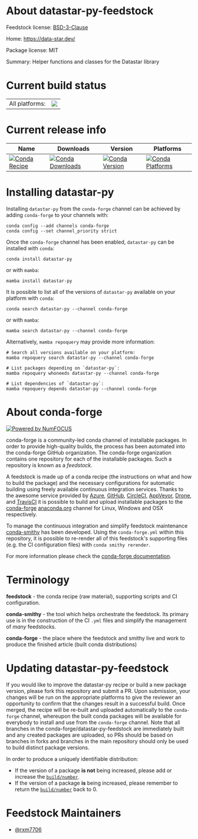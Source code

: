 About datastar-py-feedstock
===========================

Feedstock license: [BSD-3-Clause](https://github.com/conda-forge/datastar-py-feedstock/blob/main/LICENSE.txt)

Home: https://data-star.dev/

Package license: MIT

Summary: Helper functions and classes for the Datastar library

Current build status
====================


<table><tr><td>All platforms:</td>
    <td>
      <a href="https://dev.azure.com/conda-forge/feedstock-builds/_build/latest?definitionId=25382&branchName=main">
        <img src="https://dev.azure.com/conda-forge/feedstock-builds/_apis/build/status/datastar-py-feedstock?branchName=main">
      </a>
    </td>
  </tr>
</table>

Current release info
====================

| Name | Downloads | Version | Platforms |
| --- | --- | --- | --- |
| [![Conda Recipe](https://img.shields.io/badge/recipe-datastar--py-green.svg)](https://anaconda.org/conda-forge/datastar-py) | [![Conda Downloads](https://img.shields.io/conda/dn/conda-forge/datastar-py.svg)](https://anaconda.org/conda-forge/datastar-py) | [![Conda Version](https://img.shields.io/conda/vn/conda-forge/datastar-py.svg)](https://anaconda.org/conda-forge/datastar-py) | [![Conda Platforms](https://img.shields.io/conda/pn/conda-forge/datastar-py.svg)](https://anaconda.org/conda-forge/datastar-py) |

Installing datastar-py
======================

Installing `datastar-py` from the `conda-forge` channel can be achieved by adding `conda-forge` to your channels with:

```
conda config --add channels conda-forge
conda config --set channel_priority strict
```

Once the `conda-forge` channel has been enabled, `datastar-py` can be installed with `conda`:

```
conda install datastar-py
```

or with `mamba`:

```
mamba install datastar-py
```

It is possible to list all of the versions of `datastar-py` available on your platform with `conda`:

```
conda search datastar-py --channel conda-forge
```

or with `mamba`:

```
mamba search datastar-py --channel conda-forge
```

Alternatively, `mamba repoquery` may provide more information:

```
# Search all versions available on your platform:
mamba repoquery search datastar-py --channel conda-forge

# List packages depending on `datastar-py`:
mamba repoquery whoneeds datastar-py --channel conda-forge

# List dependencies of `datastar-py`:
mamba repoquery depends datastar-py --channel conda-forge
```


About conda-forge
=================

[![Powered by
NumFOCUS](https://img.shields.io/badge/powered%20by-NumFOCUS-orange.svg?style=flat&colorA=E1523D&colorB=007D8A)](https://numfocus.org)

conda-forge is a community-led conda channel of installable packages.
In order to provide high-quality builds, the process has been automated into the
conda-forge GitHub organization. The conda-forge organization contains one repository
for each of the installable packages. Such a repository is known as a *feedstock*.

A feedstock is made up of a conda recipe (the instructions on what and how to build
the package) and the necessary configurations for automatic building using freely
available continuous integration services. Thanks to the awesome service provided by
[Azure](https://azure.microsoft.com/en-us/services/devops/), [GitHub](https://github.com/),
[CircleCI](https://circleci.com/), [AppVeyor](https://www.appveyor.com/),
[Drone](https://cloud.drone.io/welcome), and [TravisCI](https://travis-ci.com/)
it is possible to build and upload installable packages to the
[conda-forge](https://anaconda.org/conda-forge) [anaconda.org](https://anaconda.org/)
channel for Linux, Windows and OSX respectively.

To manage the continuous integration and simplify feedstock maintenance
[conda-smithy](https://github.com/conda-forge/conda-smithy) has been developed.
Using the ``conda-forge.yml`` within this repository, it is possible to re-render all of
this feedstock's supporting files (e.g. the CI configuration files) with ``conda smithy rerender``.

For more information please check the [conda-forge documentation](https://conda-forge.org/docs/).

Terminology
===========

**feedstock** - the conda recipe (raw material), supporting scripts and CI configuration.

**conda-smithy** - the tool which helps orchestrate the feedstock.
                   Its primary use is in the construction of the CI ``.yml`` files
                   and simplify the management of *many* feedstocks.

**conda-forge** - the place where the feedstock and smithy live and work to
                  produce the finished article (built conda distributions)


Updating datastar-py-feedstock
==============================

If you would like to improve the datastar-py recipe or build a new
package version, please fork this repository and submit a PR. Upon submission,
your changes will be run on the appropriate platforms to give the reviewer an
opportunity to confirm that the changes result in a successful build. Once
merged, the recipe will be re-built and uploaded automatically to the
`conda-forge` channel, whereupon the built conda packages will be available for
everybody to install and use from the `conda-forge` channel.
Note that all branches in the conda-forge/datastar-py-feedstock are
immediately built and any created packages are uploaded, so PRs should be based
on branches in forks and branches in the main repository should only be used to
build distinct package versions.

In order to produce a uniquely identifiable distribution:
 * If the version of a package **is not** being increased, please add or increase
   the [``build/number``](https://docs.conda.io/projects/conda-build/en/latest/resources/define-metadata.html#build-number-and-string).
 * If the version of a package **is** being increased, please remember to return
   the [``build/number``](https://docs.conda.io/projects/conda-build/en/latest/resources/define-metadata.html#build-number-and-string)
   back to 0.

Feedstock Maintainers
=====================

* [@rxm7706](https://github.com/rxm7706/)

